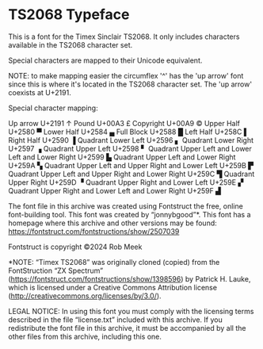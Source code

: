 # TS2068 Typeface

This is a font for the Timex Sinclair TS2068. It only includes characters available in the TS2068 character set.

Special characters are mapped to their Unicode equivalent.

NOTE: to make mapping easier the circumflex '^' has the 'up arrow' font since this is where it's located in the TS2068 character set. The 'up arrow' coexists at U+2191.

Special character mapping:

Up arrow                                                U+2191  ↑
Pound                                                   U+00A3  £
Copyright                                               U+00A9  ©
Upper Half                                              U+2580  ▀
Lower Half                                              U+2584  ▄
Full Block                                              U+2588  █
Left Half                                               U+258C  ▌
Right Half                                              U+2590  ▐
Quadrant Lower Left                                     U+2596  ▖
Quadrant Lower Right                                    U+2597  ▗
Quadrant Upper Left                                     U+2598  ▘
Quadrant Upper Left and Lower Left and Lower Right      U+2599  ▙
Quadrant Upper Left and Lower Right                     U+259A  ▚
Quadrant Upper Left and Upper Right and Lower Left      U+259B  ▛
Quadrant Upper Left and Upper Right and Lower Right     U+259C  ▜
Quadrant Upper Right                                    U+259D  ▝
Quadrant Upper Right and Lower Left                     U+259E  ▞
Quadrant Upper Right and Lower Left and Lower Right     U+259F  ▟

The font file in this archive was created using Fontstruct the free, online font-building tool. This font was created by “jonnybgood”*. This font has a homepage where this archive and other versions may be found:
https://fontstruct.com/fontstructions/show/2507039

Fontstruct is copyright ©2024 Rob Meek

*NOTE: “Timex TS2068” was originally cloned (copied) from the FontStruction “ZX Spectrum” (https://fontstruct.com/fontstructions/show/1398596) by Patrick H. Lauke, which is licensed under a Creative Commons Attribution license
(http://creativecommons.org/licenses/by/3.0/).

LEGAL NOTICE:
In using this font you must comply with the licensing terms described in the file “license.txt” included with this archive. If you redistribute the font file in this archive, it must be accompanied by all the other files from this archive, including this one.
